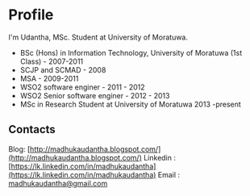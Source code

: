 # Profile
I'm Udantha, MSc. Student at University of Moratuwa.
  - BSc (Hons) in Information Technology, University of Moratuwa (1st Class) - 2007-2011
  - SCJP and SCMAD - 2008
  - MSA - 2009-2011
  - WSO2 software enginer - 2011 - 2012
  - WSO2 Senior software enginer - 2012 - 2013
  - MSc in Research Student at University of Moratuwa 2013 -present

## Contacts
Blog: [http://madhukaudantha.blogspot.com/](http://madhukaudantha.blogspot.com/)
Linkedin : [https://lk.linkedin.com/in/madhukaudantha](https://lk.linkedin.com/in/madhukaudantha)
Email : madhukaudantha@gmail.com